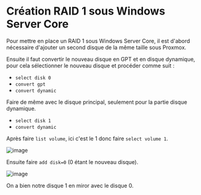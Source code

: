 # Création RAID 1 sous Windows Server Core

Pour mettre en place un RAID 1 sous Windows Server Core, il est d'abord nécessaire d'ajouter un second disque de la même taille sous Proxmox.

Ensuite il faut convertir le nouveau disque en GPT et en disque dynamique, pour cela sélectionner le nouveau disque et procéder comme suit : 
- `select disk 0`
- `convert gpt`
- `convert dynamic`

Faire de même avec le disque principal, seulement pour la partie disque dynamique. 
- `select disk 1`
- `convert dynamic`

Après faire `list volume`, ici c'est le 1 donc faire `select volume 1`.

![image](https://github.com/WildCodeSchool/TSSR-2402-P3-G4-BuildYourInfra-Pharmgreen/assets/161329881/d2811614-6231-4bde-865b-c702de34b659)

Ensuite faire `add disk=0` (0 étant le nouveau disque).

![image](https://github.com/WildCodeSchool/TSSR-2402-P3-G4-BuildYourInfra-Pharmgreen/assets/161329881/07e9d821-7a4d-4998-ace8-85592f6cdf61)

On a bien notre disque 1 en miror avec le disque 0.
